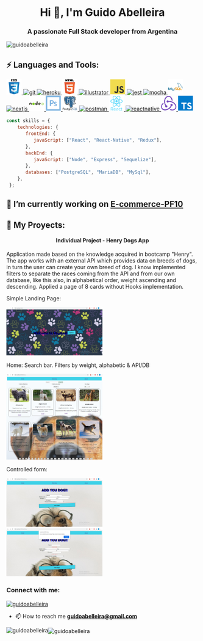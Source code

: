 
<h1 align="center">Hi 👋, I'm Guido Abelleira</h1>
<h3 align="center">A passionate Full Stack developer from Argentina</h3>

<p align="left"> <img src="https://komarev.com/ghpvc/?username=guidoabelleira&label=Profile%20views&color=0e75b6&style=flat" alt="guidoabelleira" /> </p>


## ⚡ Languages and Tools:

<p align="left"> <a href="https://www.w3schools.com/css/" target="_blank"> <img src="https://raw.githubusercontent.com/devicons/devicon/master/icons/css3/css3-original-wordmark.svg" alt="css3" width="40" height="40"/> </a> <a href="https://git-scm.com/" target="_blank"> <img src="https://www.vectorlogo.zone/logos/git-scm/git-scm-icon.svg" alt="git" width="40" height="40"/> </a> <a href="https://heroku.com" target="_blank"> <img src="https://www.vectorlogo.zone/logos/heroku/heroku-icon.svg" alt="heroku" width="40" height="40"/> </a> <a href="https://www.w3.org/html/" target="_blank"> <img src="https://raw.githubusercontent.com/devicons/devicon/master/icons/html5/html5-original-wordmark.svg" alt="html5" width="40" height="40"/> </a> <a href="https://www.adobe.com/in/products/illustrator.html" target="_blank"> <img src="https://www.vectorlogo.zone/logos/adobe_illustrator/adobe_illustrator-icon.svg" alt="illustrator" width="40" height="40"/> </a> <a href="https://developer.mozilla.org/en-US/docs/Web/JavaScript" target="_blank"> <img src="https://raw.githubusercontent.com/devicons/devicon/master/icons/javascript/javascript-original.svg" alt="javascript" width="40" height="40"/> </a> <a href="https://jestjs.io" target="_blank"> <img src="https://www.vectorlogo.zone/logos/jestjsio/jestjsio-icon.svg" alt="jest" width="40" height="40"/> </a> <a href="https://mochajs.org" target="_blank"> <img src="https://www.vectorlogo.zone/logos/mochajs/mochajs-icon.svg" alt="mocha" width="40" height="40"/> </a> <a href="https://www.mysql.com/" target="_blank"> <img src="https://raw.githubusercontent.com/devicons/devicon/master/icons/mysql/mysql-original-wordmark.svg" alt="mysql" width="40" height="40"/> </a> <a href="https://nextjs.org/" target="_blank"> <img src="https://cdn.worldvectorlogo.com/logos/nextjs-3.svg" alt="nextjs" width="40" height="40"/> </a> <a href="https://nodejs.org" target="_blank"> <img src="https://raw.githubusercontent.com/devicons/devicon/master/icons/nodejs/nodejs-original-wordmark.svg" alt="nodejs" width="40" height="40"/> </a> <a href="https://www.photoshop.com/en" target="_blank"> <img src="https://raw.githubusercontent.com/devicons/devicon/master/icons/photoshop/photoshop-line.svg" alt="photoshop" width="40" height="40"/> </a> <a href="https://www.postgresql.org" target="_blank"> <img src="https://raw.githubusercontent.com/devicons/devicon/master/icons/postgresql/postgresql-original-wordmark.svg" alt="postgresql" width="40" height="40"/> </a> <a href="https://postman.com" target="_blank"> <img src="https://www.vectorlogo.zone/logos/getpostman/getpostman-icon.svg" alt="postman" width="40" height="40"/> </a> <a href="https://reactjs.org/" target="_blank"> <img src="https://raw.githubusercontent.com/devicons/devicon/master/icons/react/react-original-wordmark.svg" alt="react" width="40" height="40"/> </a> <a href="https://reactnative.dev/" target="_blank"> <img src="https://reactnative.dev/img/header_logo.svg" alt="reactnative" width="40" height="40"/> </a> <a href="https://redux.js.org" target="_blank"> <img src="https://raw.githubusercontent.com/devicons/devicon/master/icons/redux/redux-original.svg" alt="redux" width="40" height="40"/> </a> <a href="https://www.typescriptlang.org/" target="_blank"> <img src="https://raw.githubusercontent.com/devicons/devicon/master/icons/typescript/typescript-original.svg" alt="typescript" width="40" height="40"/> </a> </p>

```javascript
const skills = {
    technologies: {
       frontEnd: {
          javaScript: ["React", "React-Native", "Redux"],
       },
       backEnd: {
          javaScript: ["Node", "Express", "Sequelize"],
       },
       databases: ["PostgreSQL", "MariaDB", "MySql"],
    },
 }; 
 ```

## 🔭 I’m currently working on [E-commerce-PF10](https://github.com/guidoabelleira/E-Commerce-PF10)

## 🌱 My Proyects:

<h4 align="center"> Individual Project - Henry Dogs App </h4>
<p>Application made based on the knowledge acquired in bootcamp "Henry". The app works with an external API
which provides data on breeds of
dogs, in turn the user can
create your own breed of dog. I know
implemented filters to separate
the races coming from the API and from
our own database, like this
also, in alphabetical order, weight
ascending and descending. Applied
a page of 8 cards without
Hooks implementation.</p>
<p>
Simple Landing Page:
</p>
<img src="./img/dog-LandingPage.png" alt="Error Img" style="width:50%;">
<p>
Home: Search bar. Filters by weight, alphabetic & API/DB
</p>
<img src="./img/dog-home.png" alt="Error Img" style="width:50%;">
<p>
Controlled form:
</p>
<img src="./img/dog-add1.png" alt="Error Img" style="width:50%;">
<img src="./img/dog-add-error.png" alt="Error Img" style="width:50%;">

<h3 align="left">Connect with me:</h3>
<p align="left">
<a href="https://linkedin.com/in/guidoabelleira" target="blank"><img align="center" src="https://raw.githubusercontent.com/rahuldkjain/github-profile-readme-generator/master/src/images/icons/Social/linked-in-alt.svg" alt="guidoabelleira" height="30" width="40" /></a>
</p>

- 📫 How to reach me **guidoabelleira@gmail.com**

<p><img align="left" src="https://github-readme-stats.vercel.app/api/top-langs?username=guidoabelleira&show_icons=true&locale=en&layout=compact" alt="guidoabelleira" /></p>


<p><img align="center" src="https://github-readme-streak-stats.herokuapp.com/?user=guidoabelleira&" alt="guidoabelleira" /></p>
